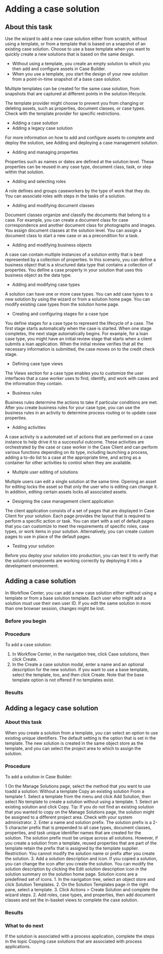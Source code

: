 # Adding a case solution

## About this task

Use the wizard to add a new case solution either from scratch, without using a template, or from
a template that is based on a snapshot of an existing case solution. Choose to use a base template when you want to quickly
create a new solutions that is based on the same design.

- Without using a template, you create an empty solution to which you then add and configure
assets in Case Builder.
- When you use a template, you start the design of your new solution from a point-in-time snapshot of a base case solution.

Multiple templates can be created for the same case solution, from snapshots that are captured at different points in the
solution lifecycle.

The template provider might choose to prevent you from changing or deleting assets, such as
properties, document classes, or case types. Check with the template provider for specific
restrictions.

- Adding a case solution
- Adding a legacy case solution

For more information on how to add and configure assets to complete and deploy the solution, see
Adding and deploying a case management solution.

- Adding and managing properties

Properties such as names or dates are defined at the solution level. These properties can be reused in any case type, document class, task, or step within that solution.
- Adding and selecting roles

A role defines and groups caseworkers by the type of work that they do. You can associate roles with steps in the tasks of a solution.
- Adding and modifying document classes

Document classes organize and classify the documents that belong to a case. For example, you can create a document class for case correspondence and another document class for photographs and images. You assign document classes at the solution level. You can assign a document class to start a new case or as a precondition for a task.
- Adding and modifying business objects

A case can contain multiple instances of a solution entity that is best represented by a collection of properties. In this scenario, you can define a business object that is a structured data type that contains a collection of properties. You define a case property in your solution that uses this business object as the data type.
- Adding and modifying case types

A solution can have one or more case types. You can add case types to a new solution by using the wizard or from a solution home page. You can modify existing case types from the solution home page.
- Creating and configuring stages for a case type

You define stages for a case type to represent the lifecycle of a case. The first stage starts automatically when the case is started. When one stage completes, the next stage automatically begins. For example, for a loan case type, you might have an initial review stage that starts when a client submits a loan application. When the initial review verifies that all the necessary information is submitted, the case moves on to the credit check stage.
- Defining case type views

The Views section for a case type enables you to customize the user interfaces that a case worker uses to find, identify, and work with cases and the information they contain.
- Business rules

Business rules determine the actions to take if particular conditions are met. After you create business rules for your case type, you can use the business rules in an activity to determine process routing or to update case properties.
- Adding activities

A case activity is a automated set of actions that are performed on a case instance to help drive it to a successful outcome. These activities are orchestrated by the case or case worker in the Case Client and can perform various functions depending on its type, including launching a process, adding a to-do list to a case at the appropriate time, and acting as a container for other activities to control when they are available.
- Multiple user editing of solutions

Multiple users can edit a single solution at the same time. Opening an asset for editing locks the asset so that only the user who is editing can change it. In addition, editing certain assets locks all associated assets.
- Designing the case management client application

The client application consists of a set of pages that are displayed in Case Client for your solution. Each page provides the layout that is required to perform a specific action or task. You can start with a set of default pages that you can customize to meet the requirements of specific roles, case types, or work items in your solution. Alternatively, you can create custom pages to use in place of the default pages.
- Testing your solution

Before you deploy your solution into production, you can test it to verify that the solution components are working correctly by deploying it into a development environment.

## Adding a case solution

In Workflow Center,
you can add a new case solution either without using a template or from a base solution template.
Each user who might add a solution must use their own user ID. If you edit the same solution in more
than one browser session, changes might be lost.

### Before you begin

### Procedure

To add a case solution:

1. In Workflow Center,
in the navigation tree, click Case solutions, then click
Create.
2. In the Create a case solution modal, enter a name and an optional
description for the new solution. If you want to use a base template, select the template, too, and
then click Create. Note that the base template option is not
offered if no templates exist.

### Results

## Adding a legacy case solution

### About this task

When you create a solution from a template, you can select an option to use existing unique
identifiers. The default setting is the option that is set in the template. The new solution is
created in the same object store as the template, and you can select the project area to which to
assign the solution.

### Procedure

To add a solution in Case Builder:

1 On the Manage Solutions page, select the method that you want to use toadd a solution: Without a template Copy an existing solution From a template
    1. Select a template from the menu and click Add Solution, then select
No template to create a solution without using a template.
    1. Select an existing solution and click Copy. Tip: If you do
not find an existing solution that you wanted to copy on the Manage Solutions
page, the solution might be assigned to a different project area. Check with your system
administrator.
    2. Enter a name and solution prefix. The solution prefix is a 2-5 character prefix that is
prepended to all case types, document classes, properties, and task unique identifier names that are
created for the solution. The solution prefix must be unique across all solutions. However, if you
create a solution from a template, reused properties that are part of the template retain the prefix
that is assigned by the template supplier. Restriction: You cannot modify the solution
name or prefix after you create the solution.
    3. Add a solution description and icon. If you copied a solution, you can
change the icon after you create the solution. You can modify the solution description by clicking
the Edit solution description icon in the solution summary on the solution
home page. Solution icons are a predefined set of icons.
    1. In the navigation tree, select an object store and click Solution
Templates.
    2. On the Solution Templates page in the right pane, select a template.
    3. Click Actions > Create
Solution and complete the wizard steps.
2. Add roles, case types, and properties, then add document classes and set the in-basket views to
complete the case solution.

### Results

### What to do next

If the solution is associated with a process application, complete the steps in the topic Copying case solutions that are associated with process applications.